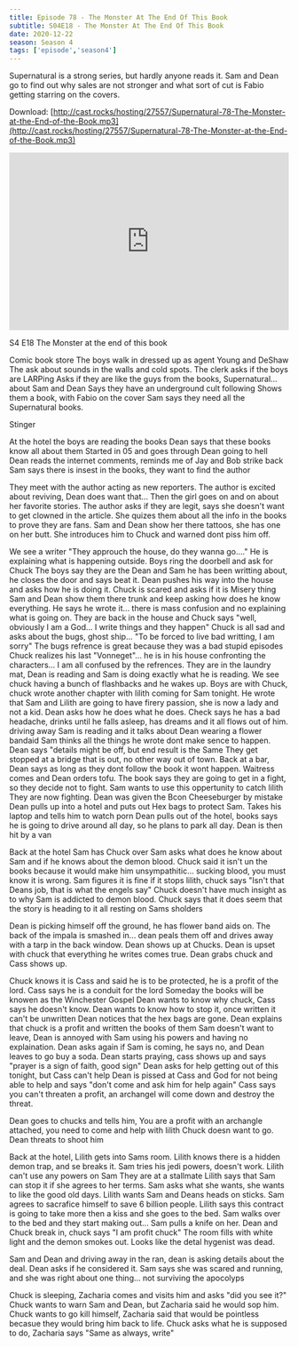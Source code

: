 ```yaml
---
title: Episode 78 - The Monster At The End Of This Book
subtitle: S04E18 - The Monster At The End Of This Book
date: 2020-12-22
season: Season 4
tags: ['episode','season4']
---
```


Supernatural is a strong series, but hardly anyone reads it.  Sam and Dean go to find out why sales are not stronger and what sort of cut is Fabio getting starring on the covers.

Download: [http://cast.rocks/hosting/27557/Supernatural-78-The-Monster-at-the-End-of-the-Book.mp3](http://cast.rocks/hosting/27557/Supernatural-78-The-Monster-at-the-End-of-the-Book.mp3)

<iframe src="https://cast.rocks/player/27557/Supernatural-78-The-Monster-at-the-End-of-the-Book.mp3?episodeTitle=Episode%2078%20-%20The%20Monster%20At%20The%20End%20Of%20This%20Book&podcastTitle=Couple%20of%20Idjits&episodeDate=December%2022nd%2C%202020&imageURL=https%3A%2F%2Fcast.rocks%2Fhosting%2F27557%2Ffeeds%2FCAURZ.jpg" style="border: none; min-height: 265px; max-height: 320px; max-width: 558px; min-width: 270px; width: 100%; height: 100%;" scrollbars="no"></iframe>

S4 E18 The Monster at the end of this book

Comic book store
The boys walk in dressed up as agent Young and DeShaw
The ask about sounds in the walls and cold spots.
The clerk asks if the boys are LARPing
Asks if they are like the guys from the books, Supernatural... about Sam and Dean
Says they have an underground cult following
Shows them a book, with Fabio on the cover
Sam says they need all the Supernatural books.

Stinger

At the hotel the boys are reading the books 
Dean says that these books know all about them
Started in 05 and goes through Dean going to hell
Dean reads the internet comments, reminds me of Jay and Bob strike back
Sam says there is insest in the books, they want to find the author

They meet with the author acting as new reporters.
The author is excited about reviving, Dean does want that...
Then the girl goes on and on about her favorite stories.
The author asks if they are legit, says she doesn't want to get clowned in the article.
She quizes them about all the info in the books to prove they are fans.
Sam and Dean show her there tattoos, she has one on her butt.
She introduces him to Chuck and warned dont piss him off.

We see a writer "They approuch the house, do they wanna go...."  He is explaining what is happening outside.
Boys ring the doorbell and ask for Chuck
The boys say they are the Dean and Sam he has been writting about, he closes the door and says beat it.
Dean pushes his way into the house and asks how he is doing it.
Chuck is scared and asks if it is Misery thing
Sam and Dean show them there trunk and keep asking how does he know everything.
He says he wrote it... there is mass confusion and no explaining what is going on.
They are back in the house and Chuck says "well, obviously I am a God... I write things and they happen"
Chuck is all sad and asks about the bugs, ghost ship... "To be forced to live bad writting, I am sorry"
    The bugs refrence is great because they was a bad stupid episodes
Chuck realizes his last "Vonneget"... he is in his house confronting the characters... I am all confused by the refrences.
They are in the laundry mat, Dean is reading and Sam is doing exactly what he is reading.
We see chuck having a bunch of flashbacks and he wakes up.
Boys are with Chuck, chuck wrote another chapter with lilith coming for Sam tonight.
He wrote that Sam and Lilith are going to have firery passion, she is now a lady and not a kid.
Dean asks how he does what he does.
Check says he has a bad headache, drinks until he falls asleep, has dreams and it all flows out of him.
driving away Sam is reading and it talks about Dean wearing a flower bandaid
Sam thinks all the things he wrote dont make sence to happen.
Dean says "details might be off, but end result is the Same
They get stopped at a bridge that is out, no other way out of town.
Back at a bar, Dean says as long as they dont follow the book it wont happen.
Waitress comes and Dean orders tofu.
The book says they are going to get in a fight, so they decide not to fight.
Sam wants to use this oppertunity to catch lilith
They are now fighting.
Dean was given the Bcon Cheeseburger by mistake
Dean pulls up into a hotel and puts out Hex bags to protect Sam. Takes his laptop and tells him to watch porn
Dean pulls out of the hotel, books says he is going to drive around all day, so he plans to park all day.
Dean is then hit by a van

Back at the hotel Sam has Chuck over
Sam asks what does he know about Sam and if he knows about the demon blood.
Chuck said it isn't un the books because it would make him unsympathitic... sucking blood, you must know it is wrong.
Sam figures it is fine if it stops lilith, chuck says "Isn't that Deans job, that is what the engels say"
Chuck doesn't have much insight as to why Sam is addicted to demon blood.
Chuck says that it does seem that the story is heading to it all resting on Sams sholders

Dean is picking himself off the ground, he has flower band aids on.
The back of the impala is smashed in... dean peals them off and drives away with a tarp in the back window.
Dean shows up at Chucks.
Dean is upset with chuck that everything he writes comes true. Dean grabs chuck and Cass shows up.

Chuck knows it is Cass and said he is to be protected, he is a profit of the lord.
Cass says he is a conduit for the lord
Someday the books will be knowen as the Winchester Gospel
Dean wants to know why chuck, Cass says he doesn't know.
Dean wants to know how to stop it, once written it can't be unwritten
Dean notices that the hex bags are gone.
Dean explains that chuck is a profit and written the books of them
Sam doesn't want to leave, Dean is annoyed with Sam using his powers and having no explaination.
Dean asks again if Sam is coming, he says no, and Dean leaves to go buy a soda.
Dean starts praying, cass shows up and says "prayer is a sign of faith, good sign"
Dean asks for help getting out of this tonight, but Cass can't help
Dean is pissed at Cass and God for not being able to help and says "don't come and ask him for help again"
Cass says you can't threaten a profit, an archangel will come down and destroy the threat.

Dean goes to chucks and tells him, You are a profit with an archangle attached, you need to come and help with lilith
Chuck doesn want to go. Dean threats to shoot him

Back at the hotel, Lilith gets into Sams room.
Lilith knows there is a hidden demon trap, and se breaks it.
Sam tries his jedi powers, doesn't work.
Lilith can't use any powers on Sam
They are at a stallmate
Lilith says that Sam can stop it if she agrees to her terms.
Sam asks what she wants, she wants to like the good old days.
Lilith wants Sam and Deans heads on sticks.
Sam agrees to sacrafice himself to save 6 billion people.
Lilith says this contract is going to take more then a kiss and she goes to the bed.
Sam walks over to the bed and they start making out...
Sam pulls a knife on her.
Dean and Chuck break in, chuck says "I am profit chuck"
The room fills with white light and the demon smokes out.
Looks like the detal hygenist was dead.

Sam and Dean and driving away in the ran, dean is asking details about the deal.
Dean asks if he considered it.
Sam says she was scared and running, and she was right about one thing... not surviving the apocolyps

Chuck is sleeping, Zacharia comes and visits him and asks "did you see it?"
Chuck wants to warn Sam and Dean, but Zacharia said he would sop him.
Chuck wants to go kill himself, Zacharia said that would be pointless becasue they would bring him back to life.
Chuck asks what he is supposed to do, Zacharia says "Same as always, write"

